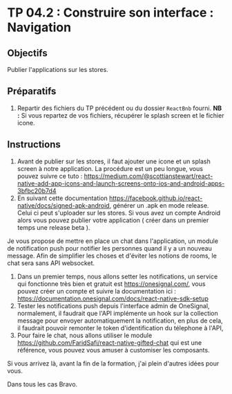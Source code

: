 # TP 04.2 : Construire son interface : Navigation

## Objectifs

Publier l'applications sur les stores.

## Préparatifs

1. Repartir des fichiers du TP précédent ou du dossier `ReactBnb` fourni. **NB :** Si vous repartez de vos fichiers, récupérer le splash screen et le fichier icone.

## Instructions

1. Avant de publier sur les stores, il faut ajouter une icone et un splash screen à notre application. La procédure est un peu longue, vous pouvez suivre ce tuto : https://medium.com/@scottianstewart/react-native-add-app-icons-and-launch-screens-onto-ios-and-android-apps-3bfbc20b7d4
2. En suivant cette documentation https://facebook.github.io/react-native/docs/signed-apk-android, générer un .apk en mode release. Celui ci peut s'uploader sur les stores. Si vous avez un compte Android alors vous pouvez publier votre application ( créer dans un premier temps une release beta ).

Je vous propose de mettre en place un chat dans l'application, un module de notification push pour notifier les personnes quand il y a un nouveau message. Afin de simplifier les choses et d'éviter les notions de rooms, le chat sera sans API websocket.

1. Dans un premier temps, nous allons setter les notifications, un service qui fonctionne très bien et gratuit est https://onesignal.com/, vous pouvez créer un compte et suivre la documentation ici : https://documentation.onesignal.com/docs/react-native-sdk-setup
2. Tester les notifications push depuis l'interface admin de OneSignal, normalement, il faudrait que l'API implémente un hook sur la collection message pour envoyer automatiquement la notification, en plus de cela, il faudrait pouvoir remonter le token d'identification du télephone à l'API,
3. Pour faire le chat, nous allons utiliser le module https://github.com/FaridSafi/react-native-gifted-chat qui est une référence, vous pouvez vous amuser à customiser les composants.

Si vous arrivez là, avant la fin de la formation, j'ai plein d'autres idées pour vous.

Dans tous les cas Bravo.
